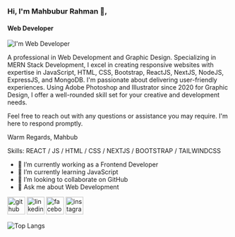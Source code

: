 ### Hi, I'm Mahbubur Rahman 👋,
#### Web Developer
![I'm Web Developer](https://media.licdn.com/dms/image/C5616AQEE0paoSKBk6Q/profile-displaybackgroundimage-shrink_350_1400/0/1641741829612?e=1705536000&v=beta&t=uo3yAcGVq2SqNPyxPtbx-GBMT5mF38Jr080Ov-QYyAQ)

A professional in Web Development and Graphic Design. Specializing in MERN Stack Development, I excel in creating responsive websites with expertise in JavaScript, HTML, CSS, Bootstrap, ReactJS, NextJS, NodeJS, ExpressJS, and MongoDB. I'm passionate about delivering user-friendly experiences.  Using Adobe Photoshop and Illustrator since 2020 for Graphic Design, I offer a well-rounded skill set for your creative and development needs.

Feel free to reach out with any questions or assistance you may require. I'm here to respond promptly.

Warm Regards,
Mahbub

Skills:  REACT / JS / HTML / CSS / NEXTJS / BOOTSTRAP / TAILWINDCSS 

- 🔭 I’m currently working as a Frontend Developer
- 🌱 I’m currently learning JavaScript 
- 👯 I’m looking to collaborate on GitHub 
- 💬 Ask me about Web Development 


[<img src='https://cdn.jsdelivr.net/npm/simple-icons@3.0.1/icons/github.svg' alt='github' height='40'>](https://github.com/mahbub1626)  [<img src='https://cdn.jsdelivr.net/npm/simple-icons@3.0.1/icons/linkedin.svg' alt='linkedin' height='40'>](https://www.linkedin.com/in/mahbub1626/)  [<img src='https://cdn.jsdelivr.net/npm/simple-icons@3.0.1/icons/facebook.svg' alt='facebook' height='40'>](https://www.facebook.com/mahbubur.rahman.dev)  [<img src='https://cdn.jsdelivr.net/npm/simple-icons@3.0.1/icons/instagram.svg' alt='instagram' height='40'>](https://www.instagram.com/mahbubur.rahman.dev/)  

![Top Langs](https://github-readme-stats.vercel.app/api/top-langs/?username=mahbub1626)


